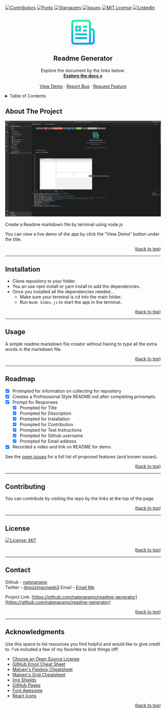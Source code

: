 
<a name="readme-top"></a>

[![Contributors][contributors-shield]][contributors-url]
[![Forks][forks-shield]][forks-url]
[![Stargazers][stars-shield]][stars-url]
[![Issues][issues-shield]][issues-url]
[![MIT License][license-shield]][license-url]
[![LinkedIn][linkedin-shield]][linkedin-url]



<!-- PROJECT LOGO -->
<br />
<div align="center">
  <a href="https://github.com/natenaranjo/readme-generator">
    <img src="img/logo.png" alt="Logo" width="80" height="80">
  </a>

  <h2 align="center">Readme Generator</h2>

  <p align="center">
    Explore the document by the links below:
    <br />
    <a href="https://github.com/natenaranjo/readme-generator"><strong>Explore the docs »</strong></a>
    <br />
    <br />
    <a href="https://watch.screencastify.com/v/c9nX51yRLJjuCg3rLRpp">View Demo</a>
    ·
    <a href="https://github.com/natenaranjo/readme-generator/issues">Report Bug</a>
    ·
    <a href="https://github.com/natenaranjo/readme-generator/issues">Request Feature</a>
  </p>
</div>



<!-- TABLE OF CONTENTS -->
<details>
  <summary>Table of Contents</summary>
  <ol>
    <li><a href="#about-the-project">About The Project</a></li>
    <li><a href="#installation">Installation</a></li>
    <li><a href="#usage">Usage</a></li>
    <li><a href="#roadmap">Roadmap</a></li>
    <li><a href="#contributing">Contributing</a></li>
    <li><a href="#license">License</a></li>
    <li><a href="#contact">Contact</a></li>
    <li><a href="#acknowledgments">Acknowledgments</a></li>
  </ol>
</details>



<!-- ABOUT THE PROJECT -->
## About The Project

[![Project Screenshot][project-screenshot]](https://github.com/natenaranjo/readme-generator)

Create a Readme markdown file by terminal using node.js

You can view a live demo of the app by click the "View Demo" button under the title.  

<p align="right">(<a href="#readme-top">back to top</a>)</p>

---

## Installation

- Clone repository to your folder.
- You an use npm install or yarn install to add the dependencies.
- Once you installed all the dependencies needed... 
  - Make sure your terminal is cd into the main folder.
  - Run `` Node Index.js `` to start the app in the terminal..
 

<p align="right">(<a href="#readme-top">back to top</a>)</p>

---

<!-- USAGE EXAMPLES -->
## Usage

A simple readme markdown file creator without having to type all the extra words in the markdown file.

<p align="right">(<a href="#readme-top">back to top</a>)</p>

---
<!-- ROADMAP -->
## Roadmap

- [x] Prmmpted for information on collecting for repository
- [x] Creates a Profressional Style README.md after completing prmompts.
- [x] Prompt for Responses
    - [x] Prompted for Title
    - [x] Prompted for Description
    - [x] Prompted for Installation
    - [x] Prompted for Contribution
    - [x] Prompted for Test Instructions
    - [x] Prompted for Github username
    - [x] Prompted for Email address
- [x] Recorded a video and link on README for demo.  

See the [open issues](https://github.com/natenaranjo/readme-generator/issues) for a full list of proposed features (and known issues).

<p align="right">(<a href="#readme-top">back to top</a>)</p>

---

<!-- CONTRIBUTING -->
## Contributing

You can contribute by visiting the repo by the links at the top of the page.

<p align="right">(<a href="#readme-top">back to top</a>)</p>

---

<!-- LICENSE -->
## License

[![License: MIT](https://img.shields.io/badge/License-MIT-yellow.svg)](https://opensource.org/licenses/MIT)

<p align="right">(<a href="#readme-top">back to top</a>)</p>

---

<!-- CONTACT -->
## Contact

Github  - [natenaranjo](https://github.com/natenaranjo)  
Twitter - [@rezzingonweb3](https://twitter.com/rezzingonweb3)
Email   - [Email Me](naranjo_nathaniel@live.com)

Project Link: [https://github.com/natenaranjo/readme-generator](https://github.com/natenaranjo/readme-generator)

<p align="right">(<a href="#readme-top">back to top</a>)</p>

---

<!-- ACKNOWLEDGMENTS -->
## Acknowledgments

Use this space to list resources you find helpful and would like to give credit to. I've included a few of my favorites to kick things off!

* [Choose an Open Source License](https://choosealicense.com)
* [GitHub Emoji Cheat Sheet](https://www.webpagefx.com/tools/emoji-cheat-sheet)
* [Malven's Flexbox Cheatsheet](https://flexbox.malven.co/)
* [Malven's Grid Cheatsheet](https://grid.malven.co/)
* [Img Shields](https://shields.io)
* [GitHub Pages](https://pages.github.com)
* [Font Awesome](https://fontawesome.com)
* [React Icons](https://react-icons.github.io/react-icons/search)

<p align="right">(<a href="#readme-top">back to top</a>)</p>



<!-- MARKDOWN LINKS & IMAGES -->
<!-- https://www.markdownguide.org/basic-syntax/#reference-style-links -->
[contributors-shield]: https://img.shields.io/github/contributors/natenaranjo/readme-generator.svg?style=for-the-badge
[contributors-url]: https://github.com/natenaranjo/readme-generator/graphs/contributors
[forks-shield]: https://img.shields.io/github/forks/undefined/readme-generator.svg?style=for-the-badge
[forks-url]: https://github.com/natenaranjo/readme-generator/network/members
[stars-shield]: https://img.shields.io/github/stars/natenaranjo/readme-generator.svg?style=for-the-badge
[stars-url]: https://github.com/natenaranjo/readme-generator/stargazers
[issues-shield]: https://img.shields.io/github/issues/natenaranjo/readme-generator.svg?style=for-the-badge
[issues-url]: https://github.com/natenaranjo/readme-generator/issues
[license-shield]: https://img.shields.io/github/license/natenaranjo/readme-generator.svg?style=for-the-badge
[license-url]: https://github.com/natenaranjo/readme-generator/blob/master/LICENSE.txt
[linkedin-shield]: https://img.shields.io/badge/-LinkedIn-black.svg?style=for-the-badge&logo=linkedin&colorB=555
[linkedin-url]: https://linkedin.com/in/natenaranjo
[project-screenshot]: /img/readmeshot.png



